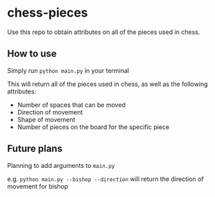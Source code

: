 # chess-pieces

Use this repo to obtain attributes on all of the pieces used in chess.

## How to use

Simply run `python main.py` in your terminal

This will return all of the pieces used in chess, as well as the following attributes:

- Number of spaces that can be moved
- Direction of movement
- Shape of movement
- Number of pieces on the board for the specific piece

## Future plans

Planning to add arguments to `main.py`

e.g. `python main.py --bishop --direction` will return the direction of movement
for bishop
